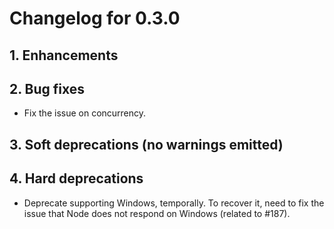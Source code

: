 # Changelog for 0.3.0

## 1. Enhancements

## 2. Bug fixes

* Fix the issue on concurrency.

## 3. Soft deprecations (no warnings emitted)

## 4. Hard deprecations

* Deprecate supporting Windows, temporally. To recover it, need to fix the issue that Node does not respond on Windows (related to #187).
